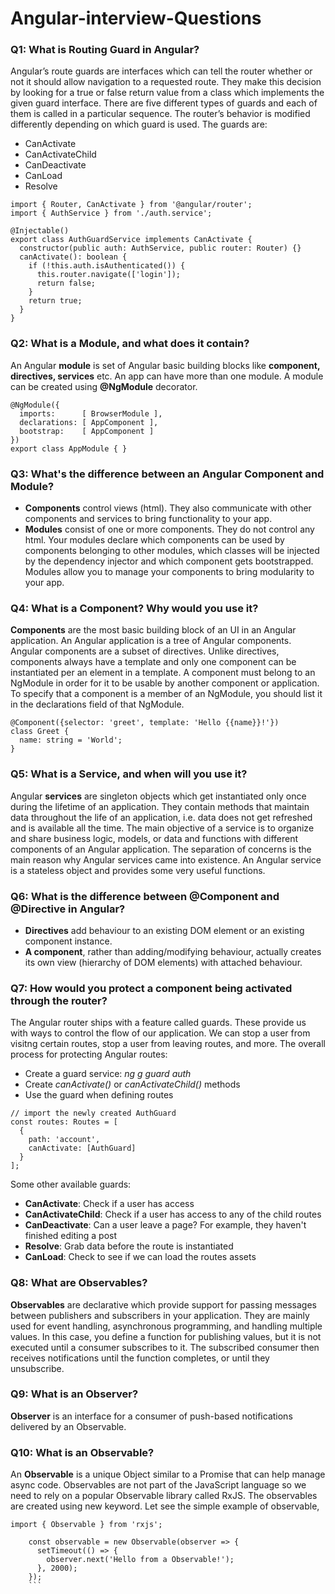 # Angular-interview-Questions
### Q1: What is Routing Guard in Angular?  
Angular’s route guards are interfaces which can tell the router whether or not it should allow navigation to a requested route. They make this decision by looking for a true or false return value from a class which implements the given guard interface.
There are five different types of guards and each of them is called in a particular sequence. The router’s behavior is modified differently depending on which guard is used. The guards are:
- CanActivate
- CanActivateChild
- CanDeactivate
- CanLoad
- Resolve
```import { Injectable } from '@angular/core';
import { Router, CanActivate } from '@angular/router';
import { AuthService } from './auth.service';

@Injectable()
export class AuthGuardService implements CanActivate {
  constructor(public auth: AuthService, public router: Router) {}
  canActivate(): boolean {
    if (!this.auth.isAuthenticated()) {
      this.router.navigate(['login']);
      return false;
    }
    return true;
  }
}
```
### Q2: What is a Module, and what does it contain?  
An Angular __module__ is set of Angular basic building blocks like __component, directives, services__ etc. An app can have more than one module.
A module can be created using __@NgModule__ decorator.
```
@NgModule({
  imports:      [ BrowserModule ],
  declarations: [ AppComponent ],
  bootstrap:    [ AppComponent ]
})
export class AppModule { }
```
### Q3: What's the difference between an Angular Component and Module?  
- __Components__ control views (html). They also communicate with other components and services to bring functionality to your app.
- __Modules__ consist of one or more components. They do not control any html. Your modules declare which components can be used by components belonging to other modules, which classes will be injected by the dependency injector and which component gets bootstrapped. Modules allow you to manage your components to bring modularity to your app.
### Q4: What is a Component? Why would you use it?  
__Components__ are the most basic building block of an UI in an Angular application. An Angular application is a tree of Angular components. Angular components are a subset of directives. Unlike directives, components always have a template and only one component can be instantiated per an element in a template.
A component must belong to an NgModule in order for it to be usable by another component or application. To specify that a component is a member of an NgModule, you should list it in the declarations field of that NgModule.
```
@Component({selector: 'greet', template: 'Hello {{name}}!'})
class Greet {
  name: string = 'World';
}
```
### Q5: What is a Service, and when will you use it?  
Angular __services__ are singleton objects which get instantiated only once during the lifetime of an application. They contain methods that maintain data throughout the life of an application, i.e. data does not get refreshed and is available all the time. The main objective of a service is to organize and share business logic, models, or data and functions with different components of an Angular application.
The separation of concerns is the main reason why Angular services came into existence. An Angular service is a stateless object and provides some very useful functions.
### Q6: What is the difference between @Component and @Directive in Angular?   
- __Directives__ add behaviour to an existing DOM element or an existing component instance.
- __A component__, rather than adding/modifying behaviour, actually creates its own view (hierarchy of DOM elements) with attached behaviour.
### Q7: How would you protect a component being activated through the router?  
The Angular router ships with a feature called guards. These provide us with ways to control the flow of our application. We can stop a user from visitng certain routes, stop a user from leaving routes, and more. The overall process for protecting Angular routes:
- Create a guard service: _ng g guard auth_
- Create _canActivate()_ or _canActivateChild()_ methods
- Use the guard when defining routes
```
// import the newly created AuthGuard
const routes: Routes = [
  {
    path: 'account',
    canActivate: [AuthGuard]
  }
];
```
Some other available guards:
- __CanActivate__: Check if a user has access
- __CanActivateChild__: Check if a user has access to any of the child routes
- __CanDeactivate__: Can a user leave a page? For example, they haven't finished editing a post
- __Resolve__: Grab data before the route is instantiated
- __CanLoad__: Check to see if we can load the routes assets
### Q8: What are Observables?  
__Observables__ are declarative which provide support for passing messages between publishers and subscribers in your application.
They are mainly used for event handling, asynchronous programming, and handling multiple values. In this case, you define a function for publishing values, but it is not executed until a consumer subscribes to it. The subscribed consumer then receives notifications until the function completes, or until they unsubscribe.
### Q9:  What is an Observer?  
__Observer__ is an interface for a consumer of push-based notifications delivered by an Observable.
### Q10: What is an Observable?  
An __Observable__ is a unique Object similar to a Promise that can help manage async code. Observables are not part of the JavaScript language so we need to rely on a popular Observable library called RxJS.
The observables are created using new keyword. Let see the simple example of observable,
```
import { Observable } from 'rxjs';

    const observable = new Observable(observer => {
      setTimeout(() => {
        observer.next('Hello from a Observable!');
      }, 2000);
    });
    ```
